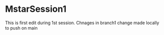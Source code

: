 # MstarSession1
This is first edit during 1st session.
Chnages in branch1
change made locally to push on main